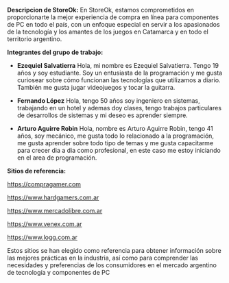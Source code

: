 **Descripcion de StoreOk:**
En StoreOk, estamos comprometidos en proporcionarte la mejor experiencia de compra en línea para componentes de PC en todo el país, con un enfoque especial en servir a los apasionados de la tecnología y los amantes de los juegos en Catamarca y en todo el territorio argentino.


**Integrantes del grupo de trabajo:**

- **Ezequiel Salvatierra**
Hola, mi nombre es Ezequiel Salvatierra. Tengo 19 años y soy estudiante. Soy un entusiasta de la programación y me gusta curiosear sobre cómo funcionan las tecnologías que utilizamos a diario. También me gusta jugar videojuegos y tocar la guitarra.

- **Fernando López**
Hola, tengo 50 años soy ingeniero en sistemas, trabajando en un hotel y ademas doy clases, tengo trabajos particulares de desarrollos de sistemas y mi deseo es aprender siempre. 

- **Arturo Aguirre Robin**
Hola, nombre es Arturo Aguirre Robin, tengo 41 años, soy mecánico, me gusta todo lo relacionado a la programación, me gusta aprender sobre todo tipo de temas y me gusta capacitarme para crecer dia a dia como profesional, en este caso me estoy iniciando en el area de programación.

**Sitios de referencia:**

https://compragamer.com

https://www.hardgamers.com.ar

https://www.mercadolibre.com.ar

https://www.venex.com.ar

https://www.logg.com.ar

Estos sitios se han elegido como referencia para obtener información sobre las mejores prácticas en la industria, así como para comprender las necesidades y preferencias de los consumidores en el mercado argentino de tecnología y componentes de PC

